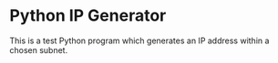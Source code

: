 # Python IP Generator

This is a test Python program which generates an IP address within a chosen subnet.
